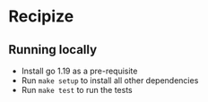# Recipize

## Running locally

- Install go 1.19 as a pre-requisite
- Run `make setup` to install all other dependencies
- Run `make test` to run the tests